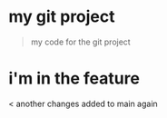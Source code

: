 # my git project

> my code for the git project

# i'm in the feature

< another changes
added to main again
